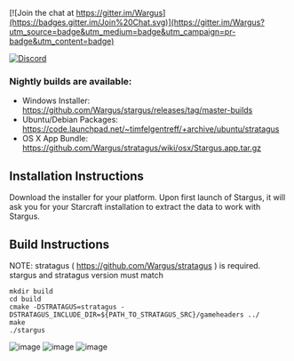 [![Join the chat at https://gitter.im/Wargus](https://badges.gitter.im/Join%20Chat.svg)](https://gitter.im/Wargus?utm_source=badge&utm_medium=badge&utm_campaign=pr-badge&utm_content=badge)

[![Discord](https://img.shields.io/discord/780082494447288340?style=flat-square&logo=discord&label=discord)](https://discord.gg/gHnEMKWF)

### Nightly builds are available:

- Windows Installer: https://github.com/Wargus/stargus/releases/tag/master-builds
- Ubuntu/Debian Packages: https://code.launchpad.net/~timfelgentreff/+archive/ubuntu/stratagus
- OS X App Bundle: https://github.com/Wargus/stratagus/wiki/osx/Stargus.app.tar.gz

## Installation Instructions

Download the installer for your platform. Upon first launch of Stargus, it will ask you for
your Starcraft installation to extract the data to work with Stargus.

## Build Instructions

NOTE: stratagus ( https://github.com/Wargus/stratagus ) is required.
stargus and stratagus version must match

```
mkdir build
cd build
cmake -DSTRATAGUS=stratagus -DSTRATAGUS_INCLUDE_DIR=${PATH_TO_STRATAGUS_SRC}/gameheaders ../
make
./stargus
```

![image](https://cloud.githubusercontent.com/assets/46235/11292960/499a7d3c-8f55-11e5-9356-62c190c57467.png)
![image](https://cloud.githubusercontent.com/assets/46235/11292993/9198675c-8f55-11e5-9f74-2f23fb207498.png)
![image](https://cloud.githubusercontent.com/assets/46235/11293018/cef6e970-8f55-11e5-8625-8bd13082b041.png)
